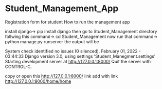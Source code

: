 # Student_Management_App
Registration form for student
How to run the management app

install django-> pip install django
then go to Student_Management directory follwing this command-> cd Student_Management
now run that command-> python manage.py runserver
the output will be

System check identified no issues (0 silenced).
February 01, 2022 - 03:44:33
Django version 3.0, using settings 'Student_Manegment.settings'
Starting development server at http://127.0.0.1:8000/
Quit the server with CONTROL-C.

copy or open this http://127.0.0.1:8000/ link
add with link 
http://127.0.0.1:8000/home/home

